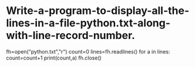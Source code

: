 # Write-a-program-to-display-all-the-lines-in-a-file-python.txt-along-with-line-record-number.
fh=open("python.txt","r")
count=0
lines=fh.readlines()
for a in lines:
    count=count+1
    print(count,a)
fh.close()
